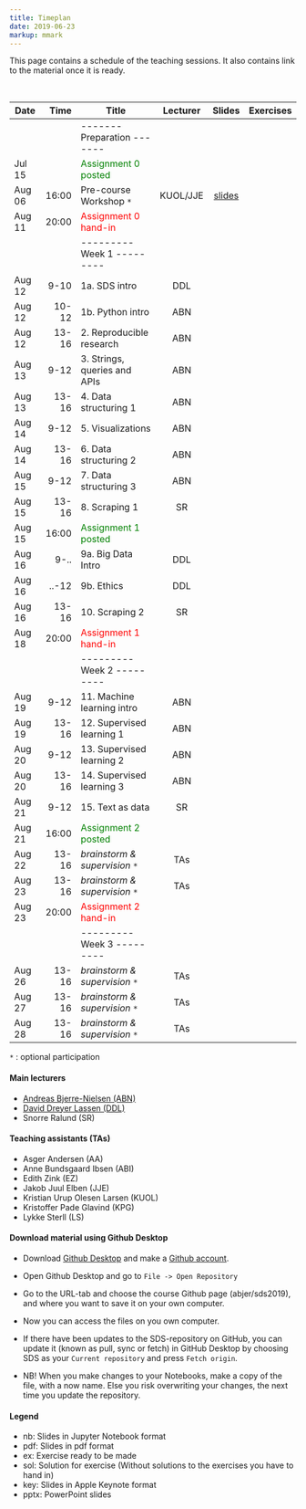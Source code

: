 ```yaml
---
title: Timeplan
date: 2019-06-23
markup: mmark
---
```


This page contains a schedule of the teaching sessions. It also contains link to the material once it is ready.

<br />

Date  | Time  | Title | Lecturer | Slides |  Exercises
------|------:|-------|:--------:|:------:|------
      |        | -------   Preparation  ------- | | |
Jul 15|        |  <font color="green">Assignment 0 posted</font>   |  |
Aug 06|  16:00 | Pre-course Workshop `*` | KUOL/JJE | [slides](https://github.com/abjer/sds2019/blob/master/workshop/workshop_slides.pdf) |
Aug 11|  20:00 | <font color="red">Assignment 0 hand-in</font>  |  |  |
      |       | ---------   Week 1  --------- | | |
Aug 12|  9-10 | 1a. SDS intro  | DDL | |
Aug 12| 10-12 | 1b. Python intro  | ABN | |
Aug 12| 13-16 | 2. Reproducible research | ABN | |
Aug 13|  9-12 | 3. Strings, queries and APIs | ABN| |
Aug 13| 13-16 | 4. Data structuring 1 | ABN | |
Aug 14|  9-12 | 5. Visualizations | ABN | |
Aug 14| 13-16 | 6. Data structuring 2 | ABN | |
Aug 15|  9-12 | 7. Data structuring 3 | ABN| |
Aug 15| 13-16 | 8. Scraping 1 | SR | |
Aug 15| 16:00 |  <font color="green">Assignment 1 posted</font>   |  |  |
Aug 16| 9-..  | 9a. Big Data Intro | DDL | |
Aug 16| ..-12 | 9b. Ethics | DDL | |
Aug 16|  13-16| 10. Scraping 2 | SR | |
Aug 18|  20:00 |  <font color="red">Assignment 1 hand-in</font>   |  |  |
      |       | ---------   Week 2  --------- | | |
Aug 19|  9-12 | 11. Machine learning intro | ABN | |
Aug 19| 13-16 | 12. Supervised learning 1 | ABN |  |
Aug 20|  9-12 | 13. Supervised learning 2 | ABN | |
Aug 20| 13-16 | 14. Supervised learning 3 | ABN | |
Aug 21|  9-12 | 15. Text as data  | SR | |
Aug 21| 16:00 | <font color="green">Assignment 2 posted</font>  |  |  |
Aug 22| 13-16 |  *brainstorm & supervision* `*` | TAs | |
Aug 23| 13-16 |  *brainstorm & supervision* `*` | TAs | |
Aug 23| 20:00 | <font color="red">Assignment 2 hand-in</font>  |  |  |
      |       | ---------   Week 3  ---------   | | |
Aug 26| 13-16 |  *brainstorm & supervision* `*` | TAs | |
Aug 27| 13-16 |  *brainstorm & supervision* `*` | TAs | |
Aug 28| 13-16 |  *brainstorm & supervision* `*` | TAs | |   

`*` : optional participation

#### Main lecturers
- [Andreas Bjerre-Nielsen (ABN)](https://abjer.github.io)
- [David Dreyer Lassen (DDL)](https://daviddlassen.github.io/)
- Snorre Ralund (SR)

#### Teaching assistants (TAs)
- Asger Andersen (AA)
- Anne Bundsgaard Ibsen (ABI)
- Edith Zink (EZ)
- Jakob Juul Elben (JJE)
- Kristian Urup Olesen Larsen (KUOL)
- Kristoffer Pade Glavind (KPG)
- Lykke Sterll (LS)

#### Download material using Github Desktop
- Download [Github Desktop](https://desktop.github.com/) and make a [Github account](https://github.com/).

- Open Github Desktop and go to `File -> Open Repository`

- Go to the URL-tab and choose the course Github page (abjer/sds2019), and where you want to save it on your own computer.

- Now you can access the files on you own computer.

- If there have been updates to the SDS-repository on GitHub, you can update it (known as pull, sync or fetch) in GitHub Desktop by choosing SDS as your `Current repository` and press `Fetch origin`.

- NB! When you make changes to your Notebooks, make a copy of the file, with a now name. Else you risk overwriting your changes, the next time you update the repository.

#### Legend
- nb: Slides in Jupyter Notebook format
- pdf: Slides in pdf format
- ex: Exercise ready to be made
- sol: Solution for exercise (Without solutions to the exercises you have to hand in)
- key: Slides in Apple Keynote format
- pptx: PowerPoint slides
